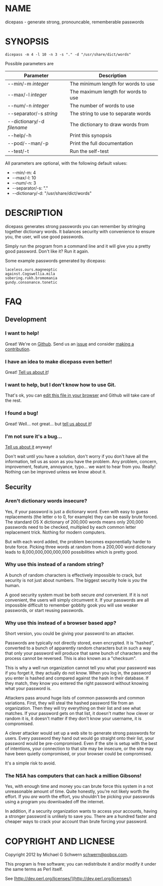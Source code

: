 # NAME

dicepass - generate strong, pronouncable, rememberable passwords

# SYNOPSIS

    dicepass -m 4 -l 10 -n 3 -s "." -d "/usr/share/dict/words"

Possible parameters are

| Parameter                   | Description                         |
|-----------------------------|-------------------------------------|
| --min/-m _integer_          | The minimum length for words to use |
| --max/-l _integer_          | The maximum length for words to use |
| --num/-n _integer_          | The number of words to use          |
| --separator/-s _string_     | The string to use to separate words |
| --dictionary/-d _filename_  | The dictionary to draw words from   |
| --help/-h                   | Print this synopsis                 |
| --pod/--man/-p              | Print the full documentation        |
| --test/-t                   | Run the self-test                   |

All parameters are optional, with the following default values:

* --min/-m: 4
* --max/-l: 10
* --num/-n: 3
* --separator/-s: "."
* --dictionary/-d: "/usr/share/dict/words"

# DESCRIPTION

dicepass generates strong passwords you can remember by stringing
together dictionary words.  It balances security with convenience to
ensure you, the user, will use good passwords.

Simply run the program from a command line and it will give you a
pretty good password.  Don't like it?  Run it again.

Some example passwords generated by dicepass:

    laceless.ours.magneoptic
    against.Cogswellia.mila
    sobering.rukh.bromomania
    gundy.consonance.tonetic


# FAQ

## Development

### I want to help!

Great!  We're on [Github](https://github.com/schwern/dicepass).  Send
us an [issue](https://github.com/schwern/dicepass/issues) and consider
[making a contribution](https://help.github.com/articles/fork-a-repo).

### I have an idea to make dicepass even better!

Great!  [Tell us about it](https://github.com/schwern/dicepass/issues)!

### I want to help, but I don't know how to use Git.

That's ok, you can [edit this file in your browser](https://github.com/schwern/dicepass/edit/master/dicepass) and Github will take care of the rest.

### I found a bug!

Great!  Well... not great... but [tell us about it](https://github.com/schwern/dicepass/issues)!

### I'm not sure it's a bug...

[Tell us about it](https://github.com/schwern/dicepass/issues) anyway!

Don't wait until you have a solution, don't worry if you don't have
all the information, tell us as soon as you have the problem.  Any
problem, concern, improvement, feature, annoyance, typo... we want to
hear from you.  Really!  Nothing can be improved unless we know about
it.

## Security

### Aren't dictionary words insecure?

Yes, if your password is just a dictionary word.  Even with easy to
guess replacements (the letter o to 0, for example) they can be easily
brute forced.  The standard OS X dictionary of 200,000 words means only 200,000
passwords need to be checked, multipled by each common letter
replacement trick.  Nothing for modern computers.

But with each word added, the problem becomes exponentially harder to
brute force.  Picking three words at random from a 200,000 word
dictionary leads to 8,000,000,000,000,000 possibilities which is
pretty good.



### Why use this instead of a random string?

A bunch of random characters is effectively impossible to crack, but
security is not just about numbers.  The biggest security hole is
_you_ the human.

A good security system must be both secure _and_ convenient.  If it
is not convenient, the users will simply circumvent it.  If your
passwords are all impossible difficult to remember gobblty gook you
will use weaker passwords, or start reusing passwords.



### Why use this instead of a browser based app?

Short version, you could be giving your password to an attacker.

Passwords are typically not directly stored, even encrypted.  It is
"hashed", converted to a bunch of apparently random characters but in
such a way that only your password will produce that same bunch of
characters and the process cannot be reversed.  This is also known as
a "checksum".

This is why a well run organization cannot tell you
what your password was if you forget it, they actually do not know.
When you log in, the password you enter is hashed and compared against
the hash in their database.  If they match, they know you entered the
right password without knowing what your password is.

Attackers pass around huge lists of common passwords and common
variations.  First, they will steal the hashed password file from an
organization.  Then they will try everything on their list and see
what matches.  If your password gets on that list, it doesn't matter
how clever or random it is, it doesn't matter if they don't know your
username, it is compromised.

A clever attacker would set up a web site to generate strong passwords
for users.  Every password they hand out would go straight onto their
list, your password would be pre-compromised.  Even if the site is
setup with the best of intentions, your connection to that site may be
insecure, or the site may have been quietly compromised, or your
browser could be compromised.

It's a simple risk to avoid.



### The NSA has computers that can hack a million Gibsons!

Yes, with enough time and money you can brute force this system in a
not unreasonable amount of time.  Quite honestly, you're not likely
worth the effort.  If you _are_ worth the effort, you shouldn't be
picking your passwords using a program you downloaded off the
internet.

In addition, if a security organization wants to access your accounts,
having a stronger password is unlikely to save you.  There are a
hundred faster and cheaper ways to crack your account than brute
forcing your password.



# COPYRIGHT AND LICNESE

Copyright 2012 by Michael G Schwern <schwern@pobox.com>.

This program is free software; you can redistribute it and/or
modify it under the same terms as Perl itself.

See [http://dev.perl.org/licenses/](http://dev.perl.org/licenses/)
